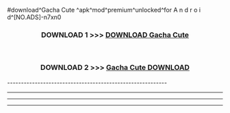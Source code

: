 #download^Gacha Cute ^apk^mod^premium^unlocked^for A n d r o i d^[NO.ADS]-n7xn0



<div align="center">

<h3>DOWNLOAD 1 >>> <a href="https://runaway1.web.app/?sq=Gacha Cute ">DOWNLOAD Gacha Cute </a></h3><br>

<h3>DOWNLOAD 2 >>> <a href="https://runaway1.web.app/?sq=Gacha Cute ">Gacha Cute  DOWNLOAD </a></h3>

</div>
----------------------------------------------------------

----------------------------------------------------------

----------------------------------------------------------

----------------------------------------------------------



